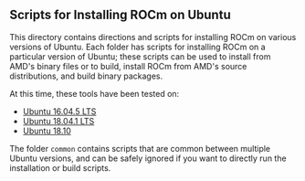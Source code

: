## Scripts for Installing ROCm on Ubuntu

This directory contains directions and scripts for installing ROCm on various versions of Ubuntu.
Each folder has scripts for installing ROCm on a particular version of Ubuntu; these scripts can be used to install from AMD's binary files or to build, install ROCm from AMD's source distributions, and build binary packages.

At this time, these tools have been tested on:

- [Ubuntu 16.04.5 LTS](Ubuntu_16.04)
- [Ubuntu 18.04.1 LTS](Ubuntu_18.04)
- [Ubuntu 18.10](Ubuntu_18.10)

The folder `common` contains scripts that are common between multiple Ubuntu versions, and can be safely ignored if you want to directly run the installation or build scripts.
